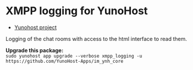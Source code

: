 # XMPP logging for YunoHost

- [Yunohost project](https://yunohost.org)

Logging of the chat rooms with access to the html interface to read them.

**Upgrade this package:**  
`sudo yunohost app upgrade --verbose xmpp_logging -u https://github.com/YunoHost-Apps/im_ynh_core`
